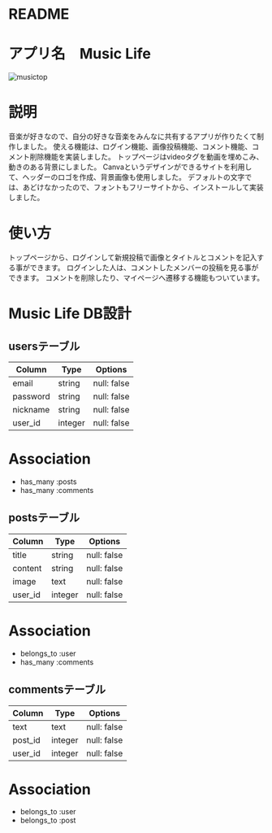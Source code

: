 # README

# アプリ名　Music Life
![musictop](https://user-images.githubusercontent.com/63178332/84161898-bb320080-aaaa-11ea-8369-1c429e0f5036.jpg)


# 説明

音楽が好きなので、自分の好きな音楽をみんなに共有するアプリが作りたくて制作しました。
使える機能は、ログイン機能、画像投稿機能、コメント機能、コメント削除機能を実装しました。
トップページはvideoタグを動画を埋めこみ、動きのある背景にしました。
Canvaというデザインができるサイトを利用して、ヘッダーのロゴを作成、背景画像も使用しました。
デフォルトの文字では、あどけなかったので、フォントもフリーサイトから、インストールして実装しました。

# 使い方
トップページから、ログインして新規投稿で画像とタイトルとコメントを記入する事ができます。
ログインした人は、コメントしたメンバーの投稿を見る事ができます。
コメントを削除したり、マイページへ遷移する機能もついています。

# Music Life DB設計

## usersテーブル

|Column|Type|Options|
|------|----|-------|
|email|string|null: false|
|password|string|null: false|
|nickname|string|null: false|
|user_id|integer|null: false|

# Association
- has_many :posts
- has_many :comments

## postsテーブル

|Column|Type|Options|
|------|----|-------|
|title|string|null: false|
|content|string|null: false|
|image|text|null: false|
|user_id|integer|null: false|

# Association
- belongs_to :user
- has_many :comments

## commentsテーブル

|Column|Type|Options|
|------|----|-------|
|text|text|null: false|
|post_id|integer|null: false|
|user_id|integer|null: false|

# Association
- belongs_to :user
- belongs_to :post
